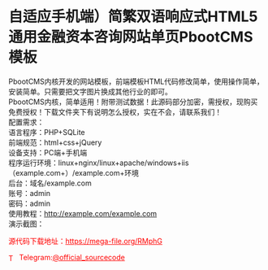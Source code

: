 # 自适应手机端）简繁双语响应式HTML5通用金融资本咨询网站单页PbootCMS模板

PbootCMS内核开发的网站模板，前端模板HTML代码修改简单，使用操作简单，安装简单。只需要把文字图片换成其他行业的即可。<br>PbootCMS内核，简单适用！附带测试数据！此源码部分加密，需授权，现购买免费授权！下载文件夹下有说明怎么授权，实在不会，请联系我们！<br>配置需求：<br>语言程序：PHP+SQLite<br>前端规范：html+css+jQuery<br>设备支持：PC端+手机端<br>程序运行环境：linux+nginx/linux+apache/windows+iis（example.com+）/example.com+环境<br>后台：域名/example.com<br>账号：admin<br>密码：admin<br>使用教程：http://example.com/example.com<br>演示截图：<br>


<p style="color: red;">源代码下载地址：<a href="https://mega-file.org/RMphG" style="color: red;">https://mega-file.org/RMphG</a></p><p style="color: red;"><img src="https://cdn-icons-png.flaticon.com/512/2111/2111646.png" alt="Telegram Icon" style="width: 16px; vertical-align: middle; margin-right: 5px;">Telegram:<a href="https://t.me/official_sourcecode" style="color: red;">@official_sourcecode</a></p>